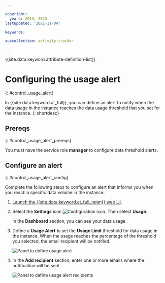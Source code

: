 ```yaml
---

copyright:
  years: 2019, 2023
lastupdated: "2021-11-04"

keywords:

subcollection: activity-tracker

---
```


{{site.data.keyword.attribute-definition-list}}


# Configuring the usage alert
{: #control_usage_alert}


In {{site.data.keyword.at_full}}, you can define an alert to notify when the data usage in the instance reaches the data usage threshold that you set for the instance.
{: shortdesc}





## Prereqs
{: #control_usage_alert_prereqs}

You must have the service role **manager** to configure data threshold alerts.


## Configure an alert
{: #control_usage_alert_config}

Complete the following steps to configure an alert that informs you when you reach a specific data volume in the instance:

1. [Launch the {{site.data.keyword.at_full_notm}} web UI](/docs/services/activity-tracker?topic=activity-tracker-launch).

2. Select the **Settings** icon ![Configuration icon](images/admin.png "Admin icon"). Then select **Usage**.

    In the **Dashboard** section, you can see your data usage.

3. Define a **Usage Alert** to set the **Usage Limit** threshold for data usage in the instance. When the usage reaches the percentage of the threshold you selected, the email recipient will be notified.

    ![Panel to define usage alert](images/control-usage-instance-1.png "Panel to define usage alert")

4. In the **Add recipient** section, enter one or more emails where the notification will be sent.

    ![Panel to define usage alert recipients](images/control-usage-instance-2.png "Panel to define usage alert recipients")
